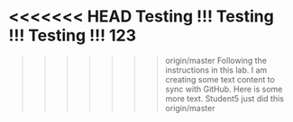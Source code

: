 <<<<<<< HEAD
Testing !!! 
Testing !!!
Testing !!!
123
=======

>>>>>>> origin/master
Following the instructions in this lab.
I am creating some text content to sync with GitHub.
Here is some more text.
Student5 just did this
>>>>>>> origin/master
